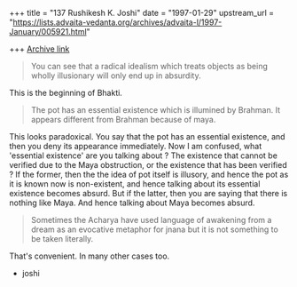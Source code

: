 +++
title = "137 Rushikesh K. Joshi"
date = "1997-01-29"
upstream_url = "https://lists.advaita-vedanta.org/archives/advaita-l/1997-January/005921.html"

+++
[Archive link](https://lists.advaita-vedanta.org/archives/advaita-l/1997-January/005921.html)

> You can see that a radical idealism which treats objects as being wholly
> illusionary will only end up in absurdity.


This is the beginning of Bhakti.



> The pot has an essential existence which is illumined by
> Brahman.  It appears different from Brahman because of maya.



This looks paradoxical. You say that the pot has an essential
existence, and then you deny its appearance immediately. Now I am
confused, what 'essential existence' are you talking about ?
The existence that cannot be verified due to the Maya obstruction,
or the existence that has been verified ? If the former, then the
the idea of pot itself is illusory, and hence the pot as it is
known now is non-existent, and hence talking about its essential
existence becomes absurd. But if the latter, then you are saying
that there is nothing like Maya. And hence talking about Maya becomes
absurd.


> Sometimes
> the Acharya have used language of awakening from a dream as an evocative
> metaphor for jnana but it is not something to be taken literally.


That's convenient.
In many other cases too.


- joshi

